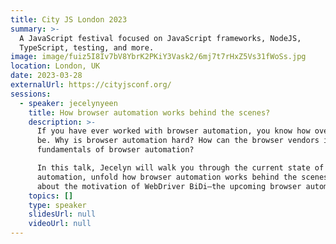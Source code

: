 ```yaml
---
title: City JS London 2023
summary: >-
  A JavaScript festival focused on JavaScript frameworks, NodeJS,
  TypeScript, testing, and more.
image: image/fuiz5I8Iv7bV8YbrK2PKiY3Vask2/6mj7t7rHxZ5Vs31fWoSs.jpg
location: London, UK
date: 2023-03-28
externalUrl: https://cityjsconf.org/
sessions:
  - speaker: jecelynyeen
    title: How browser automation works behind the scenes?
    description: >-
      If you have ever worked with browser automation, you know how overwhelming it can
      be. Why is browser automation hard? How can the browser vendors improve the
      fundamentals of browser automation?

      In this talk, Jecelyn will walk you through the current state of cross-browser
      automation, unfold how browser automation works behind the scenes, and share
      about the motivation of WebDriver BiDi–the upcoming browser automation protocol.
    topics: []
    type: speaker
    slidesUrl: null
    videoUrl: null
---
```

